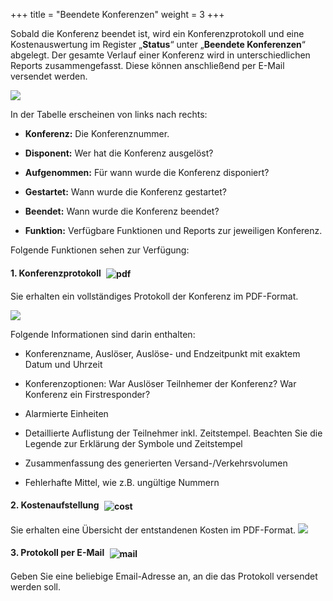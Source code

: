 +++
title = "Beendete Konferenzen"
weight = 3
+++




Sobald die Konferenz beendet ist, wird ein Konferenzprotokoll und eine
Kostenauswertung im Register „**Status**“ unter „**Beendete Konferenzen**“
abgelegt. Der gesamte Verlauf einer Konferenz wird in unterschiedlichen
Reports zusammengefasst. Diese können anschließend per E-Mail versendet
werden.

![](/img/status_konferenz_status_beendete_konferenzen.png?classes=shadow)

In der Tabelle erscheinen von links nach rechts:

- **Konferenz:** Die Konferenznummer.

- **Disponent:** Wer hat die Konferenz ausgelöst?

- **Aufgenommen:** Für wann wurde die Konferenz disponiert?

- **Gestartet:** Wann wurde die Konferenz gestartet?

- **Beendet:** Wann wurde die Konferenz beendet?

- **Funktion:** Verfügbare Funktionen und Reports zur
    jeweiligen Konferenz.

Folgende Funktionen sehen zur Verfügung:

#### 1. Konferenzprotokoll <img src="/img/pdficon.png" alt="pdf" style='vertical-align:middle;display:inline;margin:0px 5px; '>


Sie erhalten ein vollständiges Protokoll der Konferenz im PDF-Format.

![](/img/status_konferenz_status_beendete_konferenzen_konferenzprotokoll.png?classes=shadow)

Folgende Informationen sind darin enthalten: 

 - Konferenzname, Auslöser, Auslöse- und Endzeitpunkt mit exaktem Datum und Uhrzeit

 - Konferenzoptionen: War Auslöser Teilnhemer der Konferenz? War Konferenz ein Firstresponder?  

 - Alarmierte Einheiten

 - Detaillierte Auflistung der Teilnehmer inkl. Zeitstempel. Beachten Sie die Legende zur Erklärung der Symbole und Zeitstempel

 - Zusammenfassung des generierten Versand-/Verkehrsvolumen

 - Fehlerhafte Mittel, wie z.B. ungültige Nummern

 
 

#### 2. Kostenaufstellung <img src="/img/kostenauswertungsymbol.png" alt="cost" style='vertical-align:middle;display:inline;margin:0px 5px; '>

 Sie erhalten eine Übersicht der entstandenen Kosten im PDF-Format.
 ![](/img/status_konferenz_status_beendete_konferenzen_kostenauswertung.png?classes=shadow)

 
 
<a name="protokoll_per_email"></a>
#### 3. Protokoll per E-Mail <img src="/img/emailsymbol.png" alt="mail" style='vertical-align:middle;display:inline;margin:0px 5px; '>
  

Geben Sie eine beliebige Email-Adresse an, an die das Protokoll versendet werden soll. 



